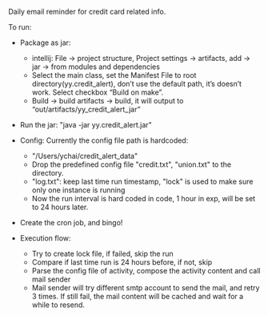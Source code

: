 Daily email reminder for credit card related info.

To run:

* Package as jar:
  - intellij: File -> project structure, Project settings -> artifacts,
    add -> jar -> from modules and dependencies
  - Select the main class, set the Manifest File to root directory(yy.credit_alert),
    don’t use the default path, it’s doesn’t work.  Select checkbox “Build on make”.
  - Build -> build artifacts -> build, it will output to “out/artifacts/yy_credit_alert_jar”

* Run the jar: "java -jar yy.credit_alert.jar"

* Config: Currently the config file path is hardcoded:
  - "/Users/ychai/credit_alert_data"
  - Drop the predefined config file "credit.txt", "union.txt" to the directory.
  - "log.txt": keep last time run timestamp, "lock" is used to make sure only one instance is running
  - Now the run interval is hard coded in code, 1 hour in exp, will be set to 24 hours later.
* Create the cron job, and bingo!

* Execution flow:
  - Try to create lock file, if failed, skip the run
  - Compare if last time run is 24 hours before, if not, skip
  - Parse the config file of activity, compose the activity content and call mail sender
  - Mail sender will try different smtp account to send the mail, and retry 3 times.  If still fail,
 the mail content will be cached and wait for a while to resend.